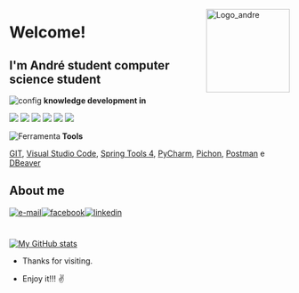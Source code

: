 <img 
    src="https://carvalhoandre.s3-sa-east-1.amazonaws.com/adaptive-icon.png"
    min-width="250" 
    max-width="250" 
    width="150" 
    align="right" 
    alt="Logo_andre">
    
 # Welcome!

## I'm André student computer science student 

<p align="left"><img src="https://carvalhoandre.s3-sa-east-1.amazonaws.com/github/brainstorm_skill_240px.png" alt="config"> <strong> knowledge development in </strong></p>
<p align="left">
    <img src="https://img.shields.io/badge/React_Native-20232A?style=for-the-badge&logo=react&logoColor=61DAFB">
    <img src="https://img.shields.io/badge/TypeScript-007ACC?style=for-the-badge&logo=typescript&logoColor=white">
    <img src="https://img.shields.io/badge/TypeScript-007ACC?style=for-the-badge&logo=typescript&logoColor=white">
    <img src="https://img.shields.io/badge/JavaScript-323330?style=for-the-badge&logo=javascript&logoColor=F7DF1E">
    <img src="https://img.shields.io/badge/JavaScript-F7DF1E?style=for-the-badge&logo=javascript&logoColor=black">
    <img src="https://img.shields.io/badge/Java-ED8B00?style=for-the-badge&logo=java&logoColor=white">
</p>

<p align="left"><img src="https://carvalhoandre.s3-sa-east-1.amazonaws.com/github/computer_support_240px.png" alt="Ferramenta"><strong> Tools </strong></p>

[GIT](https://git-scm.com/), [Visual Studio Code](https://code.visualstudio.com/), [Spring Tools 4](https://spring.io/tools), [PyCharm](https://www.jetbrains.com/pt-br/pycharm/), [Pichon](https://www.microsoft.com/pt-br/p/pichon-free-icons/9nk8t1kshffr?activetab=pivot:overviewtab), [Postman](https://www.postman.com/) e [DBeaver](https://dbeaver.io/)

## About me

<a href="mailto:andre_carvalho0@live.com?Subject=Olá André" target="_blank" rel="external"><img src="https://img.shields.io/badge/Microsoft_Outlook-0078D4?style=for-the-badge&logo=microsoft-outlook&logoColor=white" alt="e-mail"></a><a href="https://www.facebook.com/AndreCarvalho0" target="_blank" rel="external"><img src="https://img.shields.io/badge/facebook-%231877F2.svg?&style=for-the-badge&logo=facebook&logoColor=white" alt="facebook"></a><a href="https://www.linkedin.com/in/andr%C3%A9-leite-carvalho-b77721146/" target="_blank" rel="external"><img src="https://img.shields.io/badge/linkedin-%230077B5.svg?&style=for-the-badge&logo=linkedin&logoColor=white" alt="linkedin"></a>

#
[![My GitHub stats](https://github-readme-stats.vercel.app/api?username=carvalhoandre)](https://github.com/anuraghazra/github-readme-stats)

- Thanks for visiting.

- Enjoy it!!! :v:


